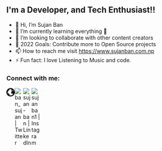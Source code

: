 ## I'm a Developer, and Tech Enthusiast!!

- 👋 Hi, I’m Sujan Ban
- 🌱 I’m currently learning everything 🤣
- 👯 I’m looking to collaborate with other content creators
- 🥅 2022 Goals: Contribute more to Open Source projects
- 📫 How to reach me visit https://www.sujanban.com.np
- ⚡ Fun fact: I love Listening to Music and code.

### Connect with me:

[<img align="left" alt="sujanban.com.np" width="22px" src="https://raw.githubusercontent.com/iconic/open-iconic/master/svg/globe.svg" />][website]
[<img align="left" alt="ban_sujan | Twitter" width="22px" src="https://cdn.jsdelivr.net/npm/simple-icons@v3/icons/twitter.svg" />][twitter]
[<img align="left" alt="sujan-ban | LinkedIn" width="22px" src="https://cdn.jsdelivr.net/npm/simple-icons@v3/icons/linkedin.svg" />][linkedin]
[<img align="left" alt="sujanban1 | Instagram" width="22px" src="https://cdn.jsdelivr.net/npm/simple-icons@v3/icons/instagram.svg" />][instagram]

<br />



<!---
Sujanban/Sujanban is a ✨ special ✨ repository because its `README.md` (this file) appears on your GitHub profile.
You can click the Preview link to take a look at your changes.
--->

<!-- social media -->

[website]: https://sujanban.com.np
[twitter]: https://twitter.com/ban_sujan
[instagram]: https://www.instagram.com/sujanban1
[linkedin]: https://www.linkedin.com/in/sujan-ban
